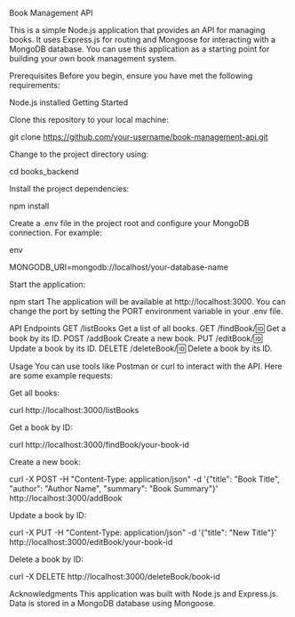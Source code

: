 Book Management API

This is a simple Node.js application that provides an API for managing books. It uses Express.js for routing and Mongoose for interacting with a MongoDB database. You can use this application as a starting point for building your own book management system.

Prerequisites
Before you begin, ensure you have met the following requirements:

Node.js installed
Getting Started

Clone this repository to your local machine:

git clone https://github.com/your-username/book-management-api.git

Change to the project directory using:

cd books_backend

Install the project dependencies:

npm install

Create a .env file in the project root and configure your MongoDB connection. For example:

env

MONGODB_URI=mongodb://localhost/your-database-name


Start the application:

npm start
The application will be available at http://localhost:3000. You can change the port by setting the PORT environment variable in your .env file.

API Endpoints
GET /listBooks Get a list of all books.
GET /findBook/:id: Get a book by its ID.
POST /addBook Create a new book.
PUT /editBook/:id: Update a book by its ID.
DELETE /deleteBook/:id: Delete a book by its ID.


Usage
You can use tools like Postman or curl to interact with the API. Here are some example requests:

Get all books:

curl http://localhost:3000/listBooks

Get a book by ID:

curl http://localhost:3000/findBook/your-book-id

Create a new book:

curl -X POST -H "Content-Type: application/json" -d '{"title": "Book Title", "author": "Author Name", "summary": "Book Summary"}' http://localhost:3000/addBook

Update a book by ID:

curl -X PUT -H "Content-Type: application/json" -d '{"title": "New Title"}' http://localhost:3000/editBook/your-book-id

Delete a book by ID:

curl -X DELETE http://localhost:3000/deleteBook/book-id

Acknowledgments
This application was built with Node.js and Express.js.
Data is stored in a MongoDB database using Mongoose.